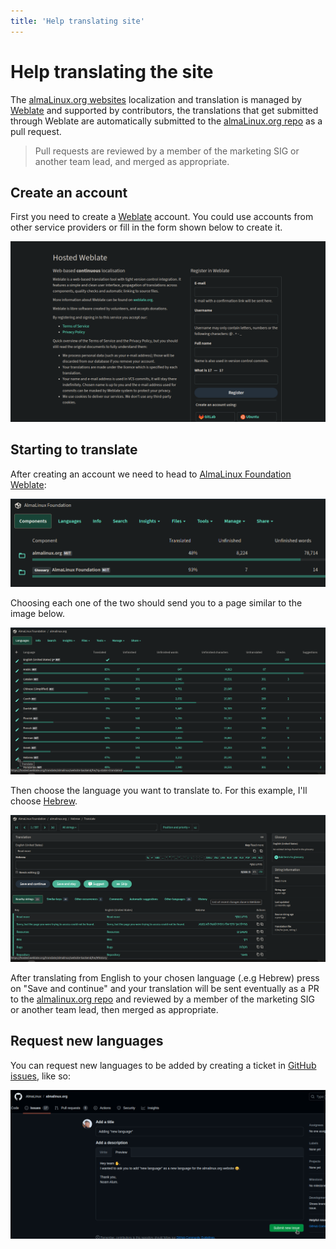```yaml
---
title: 'Help translating site'
---
```

# Help translating the site

The [almaLinux.org websites](https://almalinux.org/) localization and translation is managed by [Weblate](https://hosted.weblate.org/engage/almalinux/) and supported by contributors, the translations that get submitted through Weblate are automatically submitted to the [almaLinux.org repo](https://github.com/AlmaLinux/almalinux.org) as a pull request.

> Pull requests are reviewed by a member of the marketing SIG or another team lead, and merged as appropriate.

## Create an account

First you need to create a [Weblate](https://hosted.weblate.org/accounts/register/) account. You could use accounts from other service providers or fill in the form shown below to create it.

![image](/images/weblate-create-account.png)

## Starting to translate

After creating an account we need to head to [AlmaLinux Foundation Weblate](https://hosted.weblate.org/projects/almalinux/):

![image](/images/weblate-almalinux-foundation.png)

Choosing each one of the two should send you to a page similar to the image below.

![image](/images/weblate-translate-website.png)

Then choose the language you want to translate to. For this example, I'll choose [Hebrew](https://hosted.weblate.org/translate/almalinux/website-backend/he/?q=state:%3Ctranslated).

![image](/images/weblate-send-translations.png)

After translating from English to your chosen language (.e.g Hebrew) press on "Save and continue" and your translation will be sent eventually as a PR to the [almalinux.org repo](https://github.com/AlmaLinux/almalinux.org) and reviewed by a member of the marketing SIG or another team lead, then merged as appropriate.

##  Request new languages 

You can request new languages to be added by creating a ticket in [GitHub issues](https://github.com/AlmaLinux/almalinux.org/issues), like so:

![image](/images/weblate-ask-new-lang.png)